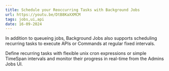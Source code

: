 ```yaml
---
title: Schedule your Reoccurring Tasks with Background Jobs
url: https://youtu.be/DtB8KaXXMCM
tags: jobs,ui,api
date: 16-09-2024
---
```


In addition to queueing jobs, Background Jobs also supports scheduling recurring tasks 
to execute APIs or Commands at regular fixed intervals.

Define recurring tasks with flexible unix cron expressions or simple TimeSpan intervals and
monitor their progress in real-time from the Admins Jobs UI.